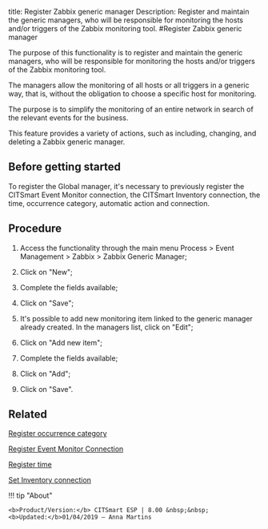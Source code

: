 title: Register Zabbix generic manager
Description: Register and maintain the generic managers, who will be responsible for monitoring the hosts and/or triggers of the Zabbix monitoring tool.
#Register Zabbix generic manager

The purpose of this functionality is to register and maintain the generic
managers, who will be responsible for monitoring the hosts and/or triggers of
the Zabbix monitoring tool.

The managers allow the monitoring of all hosts or all triggers in a generic way,
that is, without the obligation to choose a specific host for monitoring.

The purpose is to simplify the monitoring of an entire network in search of the
relevant events for the business.

This feature provides a variety of actions, such as including, changing, and
deleting a Zabbix generic manager.

Before getting started
--------------------------

To register the Global manager, it's necessary to previously register the
CITSmart Event Monitor connection, the CITSmart Inventory connection, the time,
occurrence category, automatic action and connection.

Procedure
-------------

1.  Access the functionality through the main menu Process \> Event Management
    \> Zabbix \> Zabbix Generic Manager;

2.  Click on "New";

3.  Complete the fields available;

4.  Click on "Save";

5.  It's possible to add new monitoring item linked to the generic manager
    already created. In the managers list, click on "Edit";

6.  Click on "Add new item";

7.  Complete the fields available;

8.  Click on "Add";

9.  Click on "Save".

Related
-------

[Register occurrence category](https://docs-dev.citsmart.com/en/site/citsmart-esp-8/5-processes/event/configuration/register-occurence-category.html)

[Register Event Monitor Connection](https://docs-dev.citsmart.com/en/site/citsmart-esp-8/5-processes/event/configuration/register-evente-monitor-connection.html)

[Register time](https://docs-dev.citsmart.com/en/site/citsmart-esp-8/5-processes/event/configuration/register-time.html)

[Set Inventory connection](https://docs-dev.citsmart.com/en/site/citsmart-esp-8/5-processes/event/configuration/set-inventory-connection.html)


!!! tip "About"

    <b>Product/Version:</b> CITSmart ESP | 8.00 &nbsp;&nbsp;
    <b>Updated:</b>01/04/2019 – Anna Martins
